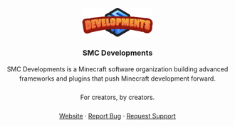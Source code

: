 <br />
<div align="center">
  <a href="https://www.smcdevelopments.com">
    <img src="images/logo.png" alt="Logo" width="auto" height="65">
  </a>

  <h3 align="center">SMC Developments</h3>

  <p align="center" style="max-width:600px; margin:auto; line-height:1.5;">
    SMC Developments is a Minecraft software organization building advanced frameworks and plugins that push Minecraft development forward.
    <br><br>For creators, by creators.
    <br><br>
    <a href="https://www.smcdevelopments.com">Website</a>
    &middot;
    <a href="https://www.smcdevelopments.com">Report Bug</a>
    &middot;
    <a href="https://www.smcdevelopments.com">Request Support</a>
  </p>
</div>
